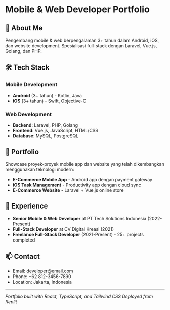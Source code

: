 # Mobile & Web Developer Portfolio

## 🚀 About Me
Pengembang mobile & web berpengalaman 3+ tahun dalam Android, iOS, dan website development. 
Spesialisasi full-stack dengan Laravel, Vue.js, Golang, dan PHP.

## 🛠️ Tech Stack

### Mobile Development
- **Android** (3+ tahun) - Kotlin, Java
- **iOS** (3+ tahun) - Swift, Objective-C

### Web Development  
- **Backend**: Laravel, PHP, Golang
- **Frontend**: Vue.js, JavaScript, HTML/CSS
- **Database**: MySQL, PostgreSQL

## 📱 Portfolio
Showcase proyek-proyek mobile app dan website yang telah dikembangkan menggunakan teknologi modern:

- **E-Commerce Mobile App** - Android app dengan payment gateway
- **iOS Task Management** - Productivity app dengan cloud sync
- **E-Commerce Website** - Laravel + Vue.js online store

## 💼 Experience
- **Senior Mobile & Web Developer** at PT Tech Solutions Indonesia (2022-Present)
- **Full-Stack Developer** at CV Digital Kreasi (2021)
- **Freelance Full-Stack Developer** (2021-Present) - 25+ projects completed

## 📫 Contact
- Email: developer@email.com
- Phone: +62 812-3456-7890
- Location: Jakarta, Indonesia

---

*Portfolio built with React, TypeScript, and Tailwind CSS*
*Deployed from Replit*